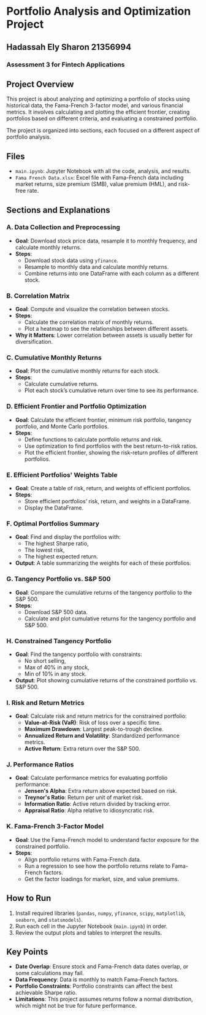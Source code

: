 # Portfolio Analysis and Optimization Project
## Hadassah Ely Sharon 21356994
### Assessment 3 for Fintech Applications
## Project Overview

This project is about analyzing and optimizing a portfolio of stocks using historical data, the Fama-French 3-factor model, and various financial metrics. It involves calculating and plotting the efficient frontier, creating portfolios based on different criteria, and evaluating a constrained portfolio.

The project is organized into sections, each focused on a different aspect of portfolio analysis.

## Files

- `main.ipynb`: Jupyter Notebook with all the code, analysis, and results.
- `Fama French Data.xlsx`: Excel file with Fama-French data including market returns, size premium (SMB), value premium (HML), and risk-free rate.

## Sections and Explanations

### A. Data Collection and Preprocessing

- **Goal**: Download stock price data, resample it to monthly frequency, and calculate monthly returns.
- **Steps**:
  - Download stock data using `yfinance`.
  - Resample to monthly data and calculate monthly returns.
  - Combine returns into one DataFrame with each column as a different stock.

### B. Correlation Matrix

- **Goal**: Compute and visualize the correlation between stocks.
- **Steps**:
  - Calculate the correlation matrix of monthly returns.
  - Plot a heatmap to see the relationships between different assets.
- **Why it Matters**: Lower correlation between assets is usually better for diversification.

### C. Cumulative Monthly Returns

- **Goal**: Plot the cumulative monthly returns for each stock.
- **Steps**:
  - Calculate cumulative returns.
  - Plot each stock’s cumulative return over time to see its performance.

### D. Efficient Frontier and Portfolio Optimization

- **Goal**: Calculate the efficient frontier, minimum risk portfolio, tangency portfolio, and Monte Carlo portfolios.
- **Steps**:
  - Define functions to calculate portfolio returns and risk.
  - Use optimization to find portfolios with the best return-to-risk ratios.
  - Plot the efficient frontier, showing the risk-return profiles of different portfolios.

### E. Efficient Portfolios' Weights Table

- **Goal**: Create a table of risk, return, and weights of efficient portfolios.
- **Steps**:
  - Store efficient portfolios’ risk, return, and weights in a DataFrame.
  - Display the DataFrame.

### F. Optimal Portfolios Summary

- **Goal**: Find and display the portfolios with:
  - The highest Sharpe ratio,
  - The lowest risk,
  - The highest expected return.
- **Output**: A table summarizing the weights for each of these portfolios.

### G. Tangency Portfolio vs. S&P 500

- **Goal**: Compare the cumulative returns of the tangency portfolio to the S&P 500.
- **Steps**:
  - Download S&P 500 data.
  - Calculate and plot cumulative returns for the tangency portfolio and S&P 500.

### H. Constrained Tangency Portfolio

- **Goal**: Find the tangency portfolio with constraints:
  - No short selling,
  - Max of 40% in any stock,
  - Min of 10% in any stock.
- **Output**: Plot showing cumulative returns of the constrained portfolio vs. S&P 500.

### I. Risk and Return Metrics

- **Goal**: Calculate risk and return metrics for the constrained portfolio:
  - **Value-at-Risk (VaR)**: Risk of loss over a specific time.
  - **Maximum Drawdown**: Largest peak-to-trough decline.
  - **Annualized Return and Volatility**: Standardized performance metrics.
  - **Active Return**: Extra return over the S&P 500.

### J. Performance Ratios

- **Goal**: Calculate performance metrics for evaluating portfolio performance:
  - **Jensen's Alpha**: Extra return above expected based on risk.
  - **Treynor's Ratio**: Return per unit of market risk.
  - **Information Ratio**: Active return divided by tracking error.
  - **Appraisal Ratio**: Alpha relative to idiosyncratic risk.

### K. Fama-French 3-Factor Model

- **Goal**: Use the Fama-French model to understand factor exposure for the constrained portfolio.
- **Steps**:
  - Align portfolio returns with Fama-French data.
  - Run a regression to see how the portfolio returns relate to Fama-French factors.
  - Get the factor loadings for market, size, and value premiums.

## How to Run

1. Install required libraries (`pandas`, `numpy`, `yfinance`, `scipy`, `matplotlib`, `seaborn`, and `statsmodels`).
2. Run each cell in the Jupyter Notebook (`main.ipynb`) in order.
3. Review the output plots and tables to interpret the results.

## Key Points

- **Date Overlap**: Ensure stock and Fama-French data dates overlap, or some calculations may fail.
- **Data Frequency**: Data is monthly to match Fama-French factors.
- **Portfolio Constraints**: Portfolio constraints can affect the best achievable Sharpe ratio.
- **Limitations**: This project assumes returns follow a normal distribution, which might not be true for future performance.

